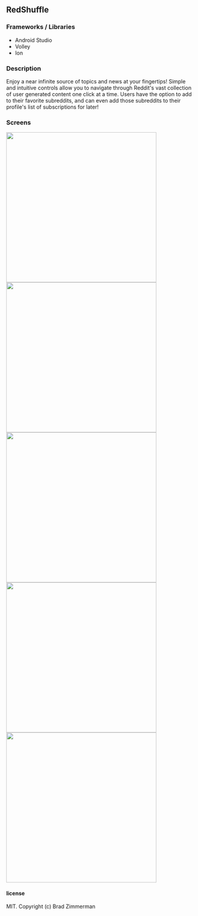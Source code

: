## RedShuffle

### Frameworks / Libraries
* Android Studio
* Volley
* Ion

### Description

Enjoy a near infinite source of topics and news at your fingertips! Simple and intuitive controls allow you to navigate through Reddit's vast collection of user generated content one click at a time. Users have the option to add to their favorite subreddits, and can even add those subreddits to their profile's list of subscriptions for later!

### Screens

<img src="./screens/screen02.png" width="400"/>
<img src="./screens/screen06.png" width="400"/>
<img src="./screens/screen03.png" width="400"/>
<img src="./screens/screen04.png" width="400"/>
<img src="./screens/screen05.png" width="400"/>

#### license

MIT. Copyright (c) Brad Zimmerman

